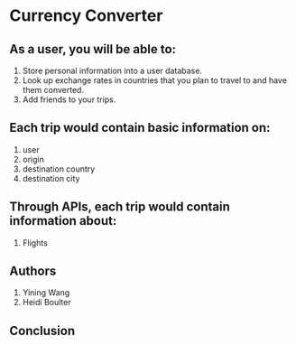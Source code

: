# Currency Converter

## As a user, you will be able to:
1. Store personal information into a user database.
2. Look up exchange rates in countries that you plan to travel to and have them converted.
3. Add friends to your trips.

## Each trip would contain basic information on:
1. user
2. origin
3. destination country
4. destination city

## Through APIs, each trip would contain information about:
1. Flights

## Authors
1. Yining Wang
2. Heidi Boulter

## Conclusion

